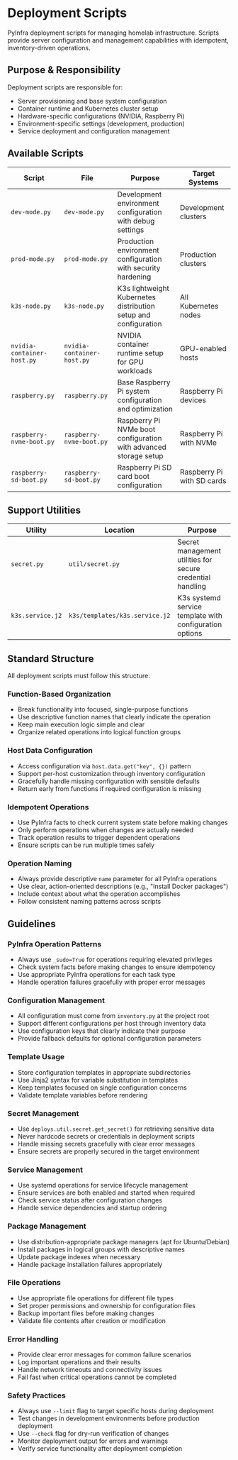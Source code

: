 # Deployment Scripts

PyInfra deployment scripts for managing homelab infrastructure. Scripts provide server configuration and management capabilities with idempotent, inventory-driven operations.

## Purpose & Responsibility

Deployment scripts are responsible for:
- Server provisioning and base system configuration
- Container runtime and Kubernetes cluster setup
- Hardware-specific configurations (NVIDIA, Raspberry Pi)
- Environment-specific settings (development, production)
- Service deployment and configuration management

## Available Scripts

| Script | File | Purpose | Target Systems |
|--------|------|---------|----------------|
| `dev-mode.py` | `dev-mode.py` | Development environment configuration with debug settings | Development clusters |
| `prod-mode.py` | `prod-mode.py` | Production environment configuration with security hardening | Production clusters |
| `k3s-node.py` | `k3s-node.py` | K3s lightweight Kubernetes distribution setup and configuration | All Kubernetes nodes |
| `nvidia-container-host.py` | `nvidia-container-host.py` | NVIDIA container runtime setup for GPU workloads | GPU-enabled hosts |
| `raspberry.py` | `raspberry.py` | Base Raspberry Pi system configuration and optimization | Raspberry Pi devices |
| `raspberry-nvme-boot.py` | `raspberry-nvme-boot.py` | Raspberry Pi NVMe boot configuration with advanced storage setup | Raspberry Pi with NVMe |
| `raspberry-sd-boot.py` | `raspberry-sd-boot.py` | Raspberry Pi SD card boot configuration | Raspberry Pi with SD cards |

## Support Utilities

| Utility | Location | Purpose |
|---------|----------|---------|
| `secret.py` | `util/secret.py` | Secret management utilities for secure credential handling |
| `k3s.service.j2` | `k3s/templates/k3s.service.j2` | K3s systemd service template with configuration options |

## Standard Structure

All deployment scripts must follow this structure:

### Function-Based Organization
- Break functionality into focused, single-purpose functions
- Use descriptive function names that clearly indicate the operation
- Keep main execution logic simple and clear
- Organize related operations into logical function groups

### Host Data Configuration
- Access configuration via `host.data.get("key", {})` pattern
- Support per-host customization through inventory configuration
- Gracefully handle missing configuration with sensible defaults
- Return early from functions if required configuration is missing

### Idempotent Operations
- Use PyInfra facts to check current system state before making changes
- Only perform operations when changes are actually needed
- Track operation results to trigger dependent operations
- Ensure scripts can be run multiple times safely

### Operation Naming
- Always provide descriptive `name` parameter for all PyInfra operations
- Use clear, action-oriented descriptions (e.g., "Install Docker packages")
- Include context about what the operation accomplishes
- Follow consistent naming patterns across scripts

## Guidelines

### PyInfra Operation Patterns
- Always use `_sudo=True` for operations requiring elevated privileges
- Check system facts before making changes to ensure idempotency
- Use appropriate PyInfra operations for each task type
- Handle operation failures gracefully with proper error messages

### Configuration Management
- All configuration must come from `inventory.py` at the project root
- Support different configurations per host through inventory data
- Use configuration keys that clearly indicate their purpose
- Provide fallback defaults for optional configuration parameters

### Template Usage
- Store configuration templates in appropriate subdirectories
- Use Jinja2 syntax for variable substitution in templates
- Keep templates focused on single configuration concerns
- Validate template variables before rendering

### Secret Management
- Use `deploys.util.secret.get_secret()` for retrieving sensitive data
- Never hardcode secrets or credentials in deployment scripts
- Handle missing secrets gracefully with clear error messages
- Ensure secrets are properly secured in the target environment

### Service Management
- Use systemd operations for service lifecycle management
- Ensure services are both enabled and started when required
- Check service status after configuration changes
- Handle service dependencies and startup ordering

### Package Management
- Use distribution-appropriate package managers (apt for Ubuntu/Debian)
- Install packages in logical groups with descriptive names
- Update package indexes when necessary
- Handle package installation failures appropriately

### File Operations
- Use appropriate file operations for different file types
- Set proper permissions and ownership for configuration files
- Backup important files before making changes
- Validate file contents after creation or modification

### Error Handling
- Provide clear error messages for common failure scenarios
- Log important operations and their results
- Handle network timeouts and connectivity issues
- Fail fast when critical operations cannot be completed

### Safety Practices
- Always use `--limit` flag to target specific hosts during deployment
- Test changes in development environments before production deployment
- Use `--check` flag for dry-run verification of changes
- Monitor deployment output for errors and warnings
- Verify service functionality after deployment completion